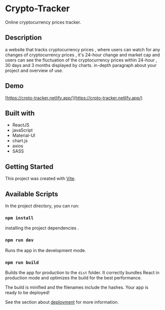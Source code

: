 # Crypto-Tracker

Online cryptocurrency prices tracker. 

## Description

a website that tracks cryptocurrency prices , where users can watch for any changes of cryptocurrency prices , it's 24-hour change and market cap and users can see the fluctuation of the cryptocurrency prices within 24-hour , 30 days and 3 months displayed by charts. in-depth paragraph about your project and overview of use.

## Demo
[https://crpto-tracker.netlify.app/](https://crpto-tracker.netlify.app/)


## Built with

- ReactJS
- javaScript
- Material-UI 
- chart.js
- axios
- SASS

## Getting Started

This project was created with [Vite](https://vitejs.dev/).

## Available Scripts

In the project directory, you can run:

### `npm install`

installing the project dependencies .

### `npm run dev`

Runs the app in the development mode.

### `npm run build`

Builds the app for production to the `dist` folder.
It correctly bundles React in production mode and optimizes the build for the best performance.

The build is minified and the filenames include the hashes.
Your app is ready to be deployed!

See the section about [deployment](https://vitejs.dev/guide/static-deploy.html) for more information.
